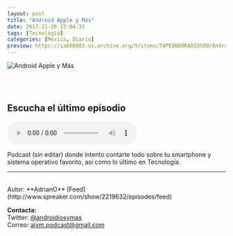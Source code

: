 ```yaml
---
layout: post
title: "Android Apple y Más"
date: 2017-11-26 15:04:33
tags: [Tecnología]
categories: [Mexico, Diario]
preview: https://ia600803.us.archive.org/9/items/TAPEANDORADIO500/Android-apple-mas300.jpg
---
```


![Android Apple y Más](https://ia600803.us.archive.org/9/items/TAPEANDORADIO500/Android-apple-mas500.jpg)

<br/>
<br/>

## Escucha el último episodio  

<!--reproductor-feed=http://www.spreaker.com/show/2219632/episodes/feed-->
<!--reproductor-start-->
<audio id="audio" preload="auto" controls="" src="http://api.spreaker.com/download/episode/13984638/podcast_1517802127.mp3"></audio>
<!--reproductor-end-->

Podcast (sin editar) donde intento contarte todo sobre tu smartphone y sistema operativo favorito, así como lo último en Tecnología.  

_ _ _

<br>
Autor: **AdrianO**  
[Feed](http://www.spreaker.com/show/2219632/episodes/feed)  


**Contacta:**  
Twitter: [@androidiosymas](https://twitter.com/androidiosymas)  
Correo: [aiym.podcast@gmail.com](mailto:aiym.podcast@gmail.com)  


